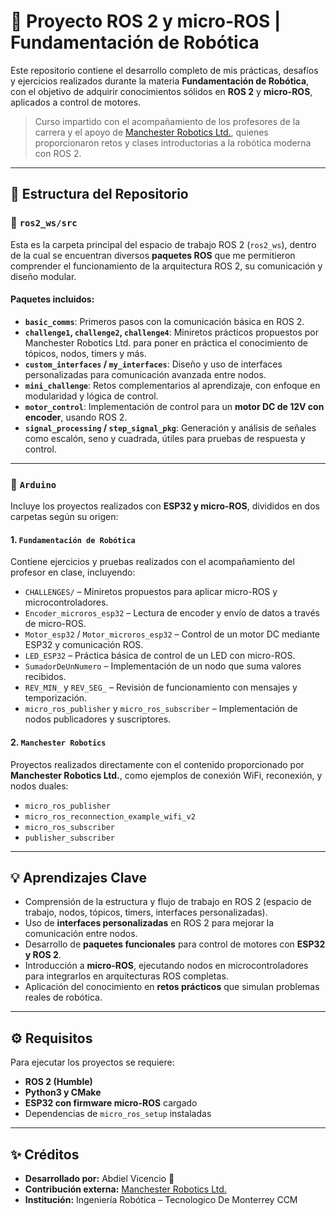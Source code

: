 # 🚀 Proyecto ROS 2 y micro-ROS | Fundamentación de Robótica

Este repositorio contiene el desarrollo completo de mis prácticas, desafíos y ejercicios realizados durante la materia **Fundamentación de Robótica**, con el objetivo de adquirir conocimientos sólidos en **ROS 2** y **micro-ROS**, aplicados a control de motores.

> Curso impartido con el acompañamiento de los profesores de la carrera y el apoyo de [Manchester Robotics Ltd.](https://github.com/ManchesterRoboticsLtd), quienes proporcionaron retos y clases introductorias a la robótica moderna con ROS 2.

---

## 🧭 Estructura del Repositorio

### 🔷 `ros2_ws/src`
Esta es la carpeta principal del espacio de trabajo ROS 2 (`ros2_ws`), dentro de la cual se encuentran diversos **paquetes ROS** que me permitieron comprender el funcionamiento de la arquitectura ROS 2, su comunicación y diseño modular.

#### Paquetes incluidos:
- **`basic_comms`**: Primeros pasos con la comunicación básica en ROS 2.
- **`challenge1`, `challenge2`, `challenge4`**: Miniretos prácticos propuestos por Manchester Robotics Ltd. para poner en práctica el conocimiento de tópicos, nodos, timers y más.
- **`custom_interfaces` / `my_interfaces`**: Diseño y uso de interfaces personalizadas para comunicación avanzada entre nodos.
- **`mini_challenge`**: Retos complementarios al aprendizaje, con enfoque en modularidad y lógica de control.
- **`motor_control`**: Implementación de control para un **motor DC de 12V con encoder**, usando ROS 2.
- **`signal_processing` / `step_signal_pkg`**: Generación y análisis de señales como escalón, seno y cuadrada, útiles para pruebas de respuesta y control.

---

### 🔶 `Arduino`

Incluye los proyectos realizados con **ESP32 y micro-ROS**, divididos en dos carpetas según su origen:  
#### 1. `Fundamentación de Robótica`  
Contiene ejercicios y pruebas realizados con el acompañamiento del profesor en clase, incluyendo:

- `CHALLENGES/` – Miniretos propuestos para aplicar micro-ROS y microcontroladores.
- `Encoder_microros_esp32` – Lectura de encoder y envío de datos a través de micro-ROS.
- `Motor_esp32` / `Motor_microros_esp32` – Control de un motor DC mediante ESP32 y comunicación ROS.
- `LED_ESP32` – Práctica básica de control de un LED con micro-ROS.
- `SumadorDeUnNumero` – Implementación de un nodo que suma valores recibidos.
- `REV_MIN_` y `REV_SEG_` – Revisión de funcionamiento con mensajes y temporización.
- `micro_ros_publisher` y `micro_ros_subscriber` – Implementación de nodos publicadores y suscriptores.

#### 2. `Manchester Robotics`
Proyectos realizados directamente con el contenido proporcionado por **Manchester Robotics Ltd.**, como ejemplos de conexión WiFi, reconexión, y nodos duales:

- `micro_ros_publisher`
- `micro_ros_reconnection_example_wifi_v2`
- `micro_ros_subscriber`
- `publisher_subscriber`

---

## 💡 Aprendizajes Clave

- Comprensión de la estructura y flujo de trabajo en ROS 2 (espacio de trabajo, nodos, tópicos, timers, interfaces personalizadas).
- Uso de **interfaces personalizadas** en ROS 2 para mejorar la comunicación entre nodos.
- Desarrollo de **paquetes funcionales** para control de motores con **ESP32 y ROS 2**.
- Introducción a **micro-ROS**, ejecutando nodos en microcontroladores para integrarlos en arquitecturas ROS completas.
- Aplicación del conocimiento en **retos prácticos** que simulan problemas reales de robótica.

---

## ⚙️ Requisitos

Para ejecutar los proyectos se requiere:
- **ROS 2 (Humble)**
- **Python3 y CMake**
- **ESP32 con firmware micro-ROS** cargado
- Dependencias de `micro_ros_setup` instaladas

---

## ✨ Créditos

- **Desarrollado por:** Abdiel Vicencio 🤖  
- **Contribución externa:** [Manchester Robotics Ltd.](https://github.com/ManchesterRoboticsLtd)  
- **Institución:** Ingeniería Robótica – Tecnologico De Monterrey CCM




